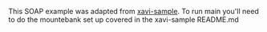 This SOAP example was adapted from [xavi-sample](https://github.com/xtracdev/xavi-sample). To run main you'll need to do the mountebank set up covered in the xavi-sample README.md
